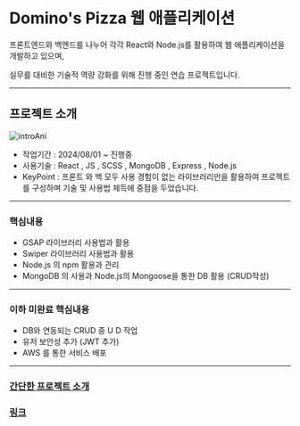 # Domino's Pizza 웹 애플리케이션 

프론트엔드와 백엔드를 나누어 각각 React와 Node.js를 활용하여 웹 애플리케이션을 개발하고 있으며, 

실무를 대비한 기술적 역량 강화를 위해 진행 중인 연습 프로젝트입니다.

---
## 프로젝트 소개
![introAni](https://github.com/user-attachments/assets/0ed26017-befb-4793-96cc-050cec211133)

 - 작업기간 : 2024/08/01 ~ 진행중
 - 사용기술 : React , JS , SCSS , MongoDB , Express , Node.js
 - KeyPoint : 프론트 와 백 모두 사용 경험이 없는 라이브러리만을 활용하여 프로젝트를 구성하며 기술 및 사용법 체득에 중점을 두었습니다.

---
### 핵심내용

 - GSAP 라이브러리 사용법과 활용
 - Swiper 라이브러리 사용법과 활용
 - Node.js 의 npm 활용과 관리
 - MongoDB 의 사용과 Node.js의 Mongoose을 통한 DB 활용 (CRUD작성)

 ---
 ### 이하 미완료 핵심내용
 - DB와 연동되는 CRUD 중 U D 작업
 - 유저 보안성 추가 (JWT 추가)
 - AWS 를 통한 서비스 배포

---
### [간단한 프로젝트 소개](https://victorious-answer-c55.notion.site/483d6006b2c84f45b65e58bfc6e51aff)
### <a target="_blank" href="https://victorious-answer-c55.notion.site/483d6006b2c84f45b65e58bfc6e51aff" >링크</a>
